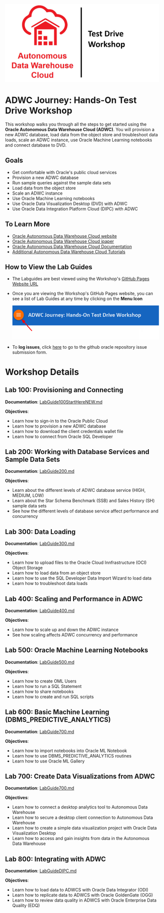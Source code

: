
![](images/ADWC.JPG)  

    
# ADWC Journey: Hands-On Test Drive Workshop
This workshop walks you through all the steps to get started using the **Oracle Autonomous Data Warehouse Cloud (ADWC)**. You will provision a new ADWC database, load data from the object store and troubleshoot data loads, scale an ADWC instance, use Oracle Machine Learning notebooks and connect database to DVD.


## Goals

 - Get comfortable with Oracle's public cloud services
 - Provision a new ADWC database
 - Run sample queries against the sample data sets
 - Load data from the object store
 - Scale an ADWC instance
 - Use Oracle Machine Learning notebooks
 - Use Oracle Data Visualization Desktop (DVD) with ADWC
 - Use Oracle Data Integration Platform Cloud (DIPC) with ADWC
 



## To Learn More
 - [Oracle Autonomous Data Warehouse Cloud website](https://www.oracle.com/database/data-warehouse/index.html)
 - [Oracle Autonomous Data Warehouse Cloud ipaper](http://www.oracle.com/us/products/database/autonomous-dw-cloud-ipaper-3938921.pdf)
 - [Oracle Autonomous Data Warehouse Cloud Documentation](https://docs.oracle.com/en/cloud/paas/autonomous-data-warehouse-cloud/index.html)
 - [Additional Autonomous Data Warehouse Cloud Tutorials](https://docs.oracle.com/en/cloud/paas/autonomous-data-warehouse-cloud/tutorials.html)
 
      
## How to View the Lab Guides

- The Labguides are best viewed using the Workshop's [GitHub Pages Website URL](https://oracle.github.io/learning-library/workshops/journey4-adwc/) 


- Once you are viewing the Workshop's GitHub Pages website, you can see a list of Lab Guides at any time by clicking on the **Menu Icon**

    ![](images/WorkshopMenu.png)  

- To **log issues**, click [here](https://github.com/millerhoo/journey4-adwc/issues/new) to go to the github oracle repository issue submission form.




# Workshop Details


## Lab 100: Provisioning and Connecting

**Documentation**: [LabGuide100StartHereNEW.md](LabGuide100StartHereNEW.md)

**Objectives**:

- Learn how to sign-in to the Oracle Public Cloud
- Learn how to provision a new ADWC database
- Learn how to download the client credentials wallet file
- Learn how to connect from Oracle SQL Developer

## Lab 200: Working with Database Services and Sample Data Sets

**Documentation**: [LabGuide200.md](LabGuide200.md)

**Objectives**:

- Learn about the different levels of ADWC database service (HIGH, MEDIUM, LOW)
- Learn about the Star Schema Benchmark (SSB) and Sales History (SH) sample data sets
- See how the different levels of database service affect performance and concurrency


## Lab 300: Data Loading

**Documentation**: [LabGuide300.md](LabGuide300.md)

**Objectives**:

- Learn how to upload files to the Oracle Cloud Innfrastructure (OCI) Object Storage
- Learn how to load data from an object store
- Learn how to use the SQL Developer Data Import Wizard to load data
- Learn how to troubleshoot data loads
 

## Lab 400: Scaling and Performance in ADWC

**Documentation**:  [LabGuide400.md](LabGuide400.md)

**Objectives**:

- Learn how to scale up and down the ADWC instance
- See how scaling affects ADWC concurrency and performance

## Lab 500: Oracle Machine Learning Notebooks

**Documentation**: [LabGuide500.md](LabGuide500.md)

**Objectives**:

- Learn how to create OML Users
- Learn how to run a SQL Statement
- Learn how to share notebooks
- Learn how to create and run SQL scripts

## Lab 600: Basic Machine Learning (DBMS_PREDICTIVE_ANALYTICS)

**Documentation**: [LabGuide700.md](LabGuide600.md)

**Objectives**:

- Learn how to import notebooks into Oracle ML Notebook
- Learn how to use DBMS_PREDICTIVE_ANALYTICS routines
- Learn how to use Oracle ML Gallery

## Lab 700: Create Data Visualizations from ADWC

**Documentation**: [LabGuide700.md](LabGuide700.md)

**Objectives**:

- Learn how to connect a desktop analytics tool to Autonomous Data Warehouse
- Learn how to secure a desktop client connection to Autonomous Data Warehouse
- Learn how to create a simple data visualization project with Oracle Data Visualization Desktop
- Learn how to access and gain insights from data in the Autonomous Data Warehouse


## Lab 800: Integrating with ADWC

**Documentation**: [LabGuideDIPC.md](LabGuideDIPC.md)

**Objectives**:

- Learn how to load data to ADWCS with Oracle Data Integrator (ODI)
- Learn how to replicate data to ADWCS with Oracle GoldenGate (OGG)
- Learn how to review data quality in ADWCS with Oracle Enterprise Data Quality (EDQ)
